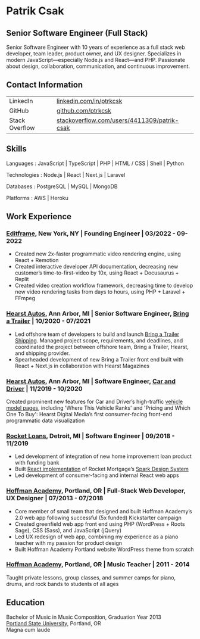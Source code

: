 # Patrik Csak

## Senior Software Engineer (Full Stack)

Senior Software Engineer with 10 years of experience as a full stack web developer, team leader, product owner, and UX designer. Specializes in modern JavaScript&mdash;especially Node.js and React&mdash;and PHP. Passionate about design, collaboration, communication, and continuous improvement.

## Contact Information

|||
|---|---|
| LinkedIn | [linkedin.com/in/ptrkcsk](https://www.linkedin.com/in/ptrkcsk) |
| GitHub | [github.com/ptrkcsk](https://github.com/ptrkcsk) |
| Stack Overflow | [stackoverflow.com/users/4411309/patrik-csak](https://stackoverflow.com/users/4411309/patrik-csak) |

## Skills

Languages : JavaScript | TypeScript | PHP | HTML / CSS | Shell | Python

Technologies : Node.js | React | Next.js | Laravel

Databases : PostgreSQL | MySQL | MongoDB

Platforms : AWS | Heroku

## Work Experience

### [Editframe](https://www.editframe.com), New York, NY | Founding Engineer | 03/2022 - 09-2022

- Created new 2x-faster programmatic video rendering engine, using React + Remotion
- Created interactive developer API documentation, decreasing new customer&rsquo;s time-to-first-video by 10x, using React + Docusaurus + Replit
- Created video creation workflow framework, decreasing time to develop new video rendering tasks from days to hours, using PHP + Laravel + FFmpeg

### [Hearst Autos](https://www.hearstautos.com), Ann Arbor, MI | Senior Software Engineer, [Bring a Trailer](https://bringatrailer.com) | 10/2020 - 07/2021

- Led offshore team of developers to build and launch [Bring a Trailer Shipping](https://bringatrailer.com/shipping/). Managed project scope, requirements, and deadlines, and coordinated the project between offshore team, Bring a Trailer, Hearst, and shipping provider.
- Spearheaded development of new Bring a Trailer front end built with React + Next.js in collaboration with Hearst Magazines

### [Hearst Autos](https://www.hearstautos.com), Ann Arbor, MI | Software Engineer, [Car and Driver](https://www.caranddriver.com) | 11/2019 - 10/2020

Created prominent new features for Car and Driver&rsquo;s high-traffic [vehicle model pages](https://www.caranddriver.com/porsche/911), including 'Where This Vehicle Ranks' and 'Pricing and Which One To Buy': Hearst Digital Media&rsquo;s first consumer-facing front-end programmatic data visualization

### [Rocket Loans](https://rocketloans.com), Detroit, MI | Software Engineer | 09/2018 - 11/2019

- Led development of integration of new home improvement loan product with funding bank
- Built [React implementation](https://github.com/qloan/react-spark) of Rocket Mortgage&rsquo;s [Spark Design System](https://sparkdesignsystem.com)
- Led development of consumer-facing and internal React web apps

### [Hoffman Academy](https://www.hoffmanacademy.com), Portland, OR | Full-Stack Web Developer, UX Designer | 07/2013 - 07/2018

- Core member of small team that designed and built Hoffman Academy&rsquo;s 2.0 web app following successful (5x funded) Kickstarter campaign
- Created greenfield web app front end using PHP (WordPress + Roots Sage), CSS (Sass), and JavaScript (jQuery)
- Led UX redesign of web app, combining my experience as a piano teacher with my passion for product design
- Built Hoffman Academy Portland website WordPress theme from scratch

### [Hoffman Academy](https://www.hoffmanacademy.com), Portland, OR | Music Teacher | 2011 - 2014

Taught private lessons, group classes, and summer camps for piano, drums, and rock bands to students of all ages

## Education

Bachelor of Music in Music Composition, Graduation Year 2013<br>
[Portland State University](https://www.pdx.edu), Portland, OR<br>
Magna cum laude
